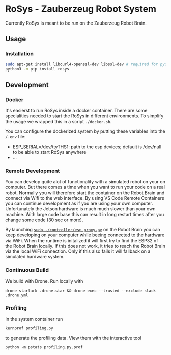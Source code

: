 # RoSys - Zauberzeug Robot System

Currently RoSys is meant to be run on the Zauberzeug Robot Brain.

## Usage

### Installation

```bash
sudo apt-get install libcurl4-openssl-dev libssl-dev # required for pycurl
python3 -m pip install rosys
```

## Development

### Docker

It's easierst to run RoSys inside a docker container. There are some specialities needed to start the RoSys in different environments. To simplify the usage we wrapped this in a script `./docker.sh`.

You can configure the dockerized system by putting these variables into the `/.env` file:

- ESP_SERIAL=/dev/ttyTHS1: path to the esp devices; default is /dev/null to be able to start RoSys anywhere
- ...

### Remote Development

You can develop quite alot of functionality with a simulated robot on your on computer.
But there comes a time when you want to run your code on a real robot.
Normally you will therefore start the container on the Robot Brain and connect via Wifi to the web interface.
By using VS Code Remote Containers you can continue development as if you are using your own computer.
Unfortunately the Jetson hardware is much much slower than your own machine.
With large code base this can result in long restart times after you change some code (30 sec or more).

By launching [`sudo ./controller/esp_proxy.py`](https://github.com/zauberzeug/rosys/blob/main/controller/esp_proxy.py) on the Robot Brain you can keep developing on your computer while beeing connected to the hardware via WiFi.
When the runtime is initalized it will first try to find the ESP32 of the Robot Brain locally.
If this does not work, it tries to reach the Robot Brain via the local WiFi connection.
Only if this also fails it will fallback on a simulated hardware system.

### Continuous Build

We build with Drone. Run locally with

    drone starlark .drone.star && drone exec --trusted --exclude slack  .drone.yml

### Profiling

In the system container run

    kernprof profiling.py

to generate the profiling data. View them with the interactive tool

    python -m pstats profiling.py.prof

###
